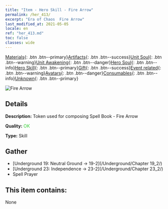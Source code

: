 ```yaml
---
title: "Item - Hero Skill - Fire Arrow"
permalink: /her_413/
excerpt: "Era of Chaos  Fire Arrow"
last_modified_at: 2021-05-05
locale: en
ref: "her_413.md"
toc: false
classes: wide
---
```

 [Materials](/Items/){: .btn .btn--primary}[Artifacts](/Items/Artifacts/){: .btn .btn--success}[Unit Soul](/Items/UnitSoul/){: .btn .btn--warning}[Unit Awakening](/Items/UnitAwakening/){: .btn .btn--danger}[Hero Soul](/Items/HeroSoul/){: .btn .btn--info}[Hero Skill](/Items/HeroSkill/){: .btn .btn--primary}[Gift](/Items/Gift/){: .btn .btn--success}[Event related](/Items/Events/){: .btn .btn--warning}[Avatars](/Items/Avatars/){: .btn .btn--danger}[Consumables](/Items/Consumables/){: .btn .btn--info}[Unknown](/Items/Unknown/){: .btn .btn--primary}

 ![Fire Arrow](/images/t/ps_liehuoshenjian.png)

## Details
 **Description:** Token used for composing Spell Book - Fire Arrow

 **Quality:** <span style="color: #32CD32">OK</span>

 **Type:** Skill

## Gather

*    [Underground 19: Neutral Ground -> 19-2](/Underground/Chapter 19_2/) 
*    [Underground 23: Independence -> 23-2](/Underground/Chapter 23_2/) 
*    Spell Prayer 

## This item contains:

  None

